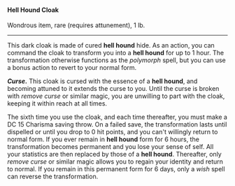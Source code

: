 #### Hell Hound Cloak

Wondrous item, rare (requires attunement), 1 lb.

---

This dark cloak is made of cured **hell hound** hide. As an action, you can command the cloak to transform you into a **hell hound** for up to 1 hour. The transformation otherwise functions as the *polymorph* spell, but you can use a bonus action to revert to your normal form.

***Curse.*** This cloak is cursed with the essence of a **hell hound**, and becoming attuned to it extends the curse to you. Until the curse is broken with *remove curse* or similar magic, you are unwilling to part with the cloak, keeping it within reach at all times.

The sixth time you use the cloak, and each time thereafter, you must make a DC 15 Charisma saving throw. On a failed save, the transformation lasts until dispelled or until you drop to 0 hit points, and you can't willingly return to normal form. If you ever remain in **hell hound** form for 6 hours, the transformation becomes permanent and you lose your sense of self. All your statistics are then replaced by those of a **hell hound**. Thereafter, only *remove curse* or similar magic allows you to regain your identity and return to normal. If you remain in this permanent form for 6 days, only a *wish* spell can reverse the transformation.



